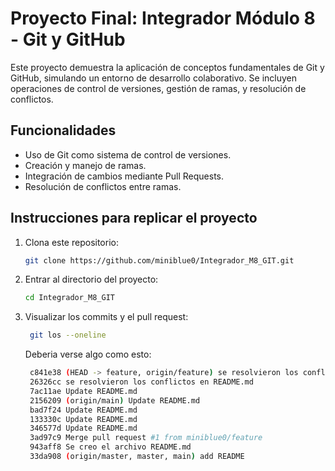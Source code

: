 # Proyecto Final: Integrador Módulo 8 - Git y GitHub

Este proyecto demuestra la aplicación de conceptos fundamentales de Git y GitHub, simulando un entorno de desarrollo colaborativo. Se incluyen operaciones de control de versiones, gestión de ramas, y resolución de conflictos.

## Funcionalidades
- Uso de Git como sistema de control de versiones.
- Creación y manejo de ramas.
- Integración de cambios mediante Pull Requests.
- Resolución de conflictos entre ramas.

## Instrucciones para replicar el proyecto
1. Clona este repositorio:
   ```bash
   git clone https://github.com/miniblue0/Integrador_M8_GIT.git
   ```

2. Entrar al directorio del proyecto:
   ```bash
   cd Integrador_M8_GIT
   ```

3. Visualizar los commits y el pull request:
   ```bash
    git los --oneline
   ```
   Deberia verse algo como esto:
   ```bash
    c841e38 (HEAD -> feature, origin/feature) se resolvieron los conflictos en README.md
    26326cc se resolvieron los conflictos en README.md
    7ac11ae Update README.md
    2156209 (origin/main) Update README.md
    bad7f24 Update README.md
    133330c Update README.md
    346577d Update README.md
    3ad97c9 Merge pull request #1 from miniblue0/feature
    943aff8 Se creo el archivo README.md
    33da908 (origin/master, master, main) add README
   ``` 
